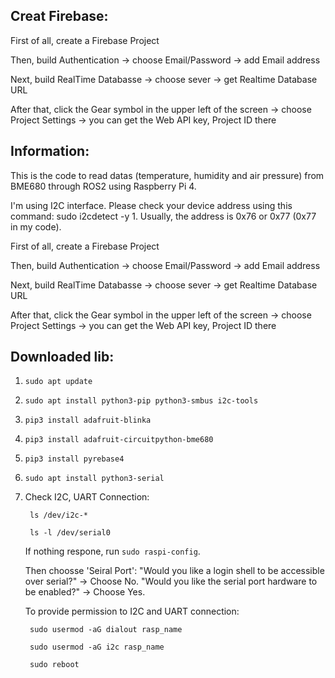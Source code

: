 ##  Creat Firebase:
First of all, create a Firebase Project 

Then, build Authentication -> choose Email/Password -> add Email address

Next, build RealTime Databasse -> choose sever -> get Realtime Database URL

After that, click the Gear symbol in the upper left of the screen -> choose Project Settings -> you can get the Web API key, Project ID there
## Information:
This is the code to read datas (temperature, humidity and air pressure) from BME680 through ROS2 using Raspberry Pi 4.

I'm using I2C interface. Please check your device address using this command: sudo i2cdetect -y 1. Usually, the address is 0x76 or 0x77 (0x77 in my code).

First of all, create a Firebase Project 

Then, build Authentication -> choose Email/Password -> add Email address

Next, build RealTime Databasse -> choose sever -> get Realtime Database URL

After that, click the Gear symbol in the upper left of the screen -> choose Project Settings -> you can get the Web API key, Project ID there
## Downloaded lib:
1. `sudo apt update`
2. `sudo apt install python3-pip python3-smbus i2c-tools` 
3. `pip3 install adafruit-blinka`
4. `pip3 install adafruit-circuitpython-bme680`
5. `pip3 install pyrebase4`
6. `sudo apt install python3-serial`
7. Check I2C, UART Connection:

        ls /dev/i2c-*
   
        ls -l /dev/serial0
    If nothing respone, run `sudo raspi-config`.
   
    Then choosse 'Seiral Port': 
        "Would you like a login shell to be accessible over serial?" → Choose No.
        "Would you like the serial port hardware to be enabled?" → Choose Yes.

   To provide permission to I2C and UART connection:
   
        sudo usermod -aG dialout rasp_name
   
        sudo usermod -aG i2c rasp_name

        sudo reboot




 


